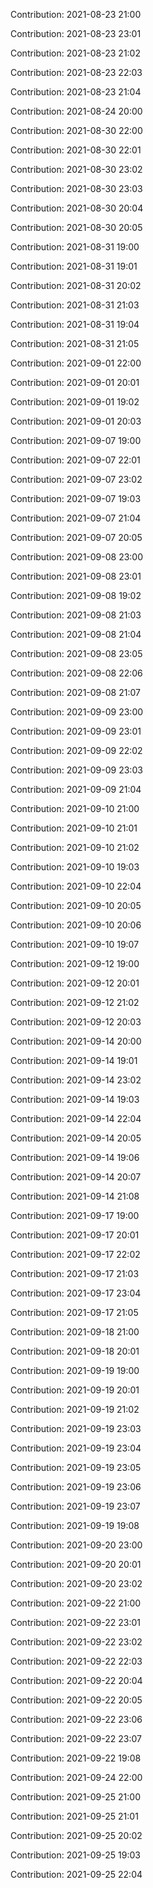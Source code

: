 Contribution: 2021-08-23 21:00

Contribution: 2021-08-23 23:01

Contribution: 2021-08-23 21:02

Contribution: 2021-08-23 22:03

Contribution: 2021-08-23 21:04

Contribution: 2021-08-24 20:00

Contribution: 2021-08-30 22:00

Contribution: 2021-08-30 22:01

Contribution: 2021-08-30 23:02

Contribution: 2021-08-30 23:03

Contribution: 2021-08-30 20:04

Contribution: 2021-08-30 20:05

Contribution: 2021-08-31 19:00

Contribution: 2021-08-31 19:01

Contribution: 2021-08-31 20:02

Contribution: 2021-08-31 21:03

Contribution: 2021-08-31 19:04

Contribution: 2021-08-31 21:05

Contribution: 2021-09-01 22:00

Contribution: 2021-09-01 20:01

Contribution: 2021-09-01 19:02

Contribution: 2021-09-01 20:03

Contribution: 2021-09-07 19:00

Contribution: 2021-09-07 22:01

Contribution: 2021-09-07 23:02

Contribution: 2021-09-07 19:03

Contribution: 2021-09-07 21:04

Contribution: 2021-09-07 20:05

Contribution: 2021-09-08 23:00

Contribution: 2021-09-08 23:01

Contribution: 2021-09-08 19:02

Contribution: 2021-09-08 21:03

Contribution: 2021-09-08 21:04

Contribution: 2021-09-08 23:05

Contribution: 2021-09-08 22:06

Contribution: 2021-09-08 21:07

Contribution: 2021-09-09 23:00

Contribution: 2021-09-09 23:01

Contribution: 2021-09-09 22:02

Contribution: 2021-09-09 23:03

Contribution: 2021-09-09 21:04

Contribution: 2021-09-10 21:00

Contribution: 2021-09-10 21:01

Contribution: 2021-09-10 21:02

Contribution: 2021-09-10 19:03

Contribution: 2021-09-10 22:04

Contribution: 2021-09-10 20:05

Contribution: 2021-09-10 20:06

Contribution: 2021-09-10 19:07

Contribution: 2021-09-12 19:00

Contribution: 2021-09-12 20:01

Contribution: 2021-09-12 21:02

Contribution: 2021-09-12 20:03

Contribution: 2021-09-14 20:00

Contribution: 2021-09-14 19:01

Contribution: 2021-09-14 23:02

Contribution: 2021-09-14 19:03

Contribution: 2021-09-14 22:04

Contribution: 2021-09-14 20:05

Contribution: 2021-09-14 19:06

Contribution: 2021-09-14 20:07

Contribution: 2021-09-14 21:08

Contribution: 2021-09-17 19:00

Contribution: 2021-09-17 20:01

Contribution: 2021-09-17 22:02

Contribution: 2021-09-17 21:03

Contribution: 2021-09-17 23:04

Contribution: 2021-09-17 21:05

Contribution: 2021-09-18 21:00

Contribution: 2021-09-18 20:01

Contribution: 2021-09-19 19:00

Contribution: 2021-09-19 20:01

Contribution: 2021-09-19 21:02

Contribution: 2021-09-19 23:03

Contribution: 2021-09-19 23:04

Contribution: 2021-09-19 23:05

Contribution: 2021-09-19 23:06

Contribution: 2021-09-19 23:07

Contribution: 2021-09-19 19:08

Contribution: 2021-09-20 23:00

Contribution: 2021-09-20 20:01

Contribution: 2021-09-20 23:02

Contribution: 2021-09-22 21:00

Contribution: 2021-09-22 23:01

Contribution: 2021-09-22 23:02

Contribution: 2021-09-22 22:03

Contribution: 2021-09-22 20:04

Contribution: 2021-09-22 20:05

Contribution: 2021-09-22 23:06

Contribution: 2021-09-22 23:07

Contribution: 2021-09-22 19:08

Contribution: 2021-09-24 22:00

Contribution: 2021-09-25 21:00

Contribution: 2021-09-25 21:01

Contribution: 2021-09-25 20:02

Contribution: 2021-09-25 19:03

Contribution: 2021-09-25 22:04


